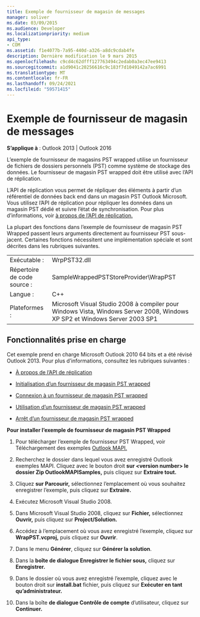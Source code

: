 ```yaml
---
title: Exemple de fournisseur de magasin de messages
manager: soliver
ms.date: 03/09/2015
ms.audience: Developer
ms.localizationpriority: medium
api_type:
- COM
ms.assetid: f1e4077b-7a95-440d-a326-a8dc9cdab4fe
description: Dernière modification le 9 mars 2015
ms.openlocfilehash: c9cd4c62dfff127763494c2edab0a3ec47ee9413
ms.sourcegitcommit: a1d9041c20256616c9c183f7d1049142a7ac6991
ms.translationtype: MT
ms.contentlocale: fr-FR
ms.lasthandoff: 09/24/2021
ms.locfileid: "59571415"
---
```

# <a name="message-store-provider-sample"></a>Exemple de fournisseur de magasin de messages

  
  
**S’applique à** : Outlook 2013 | Outlook 2016 
  
L’exemple de fournisseur de magasins PST wrapped utilise un fournisseur de fichiers de dossiers personnels (PST) comme système de stockage des données. Le fournisseur de magasin PST wrapped doit être utilisé avec l’API de réplication. 
  
L’API de réplication vous permet de répliquer des éléments à partir d’un référentiel de données back end dans un magasin PST Outlook Microsoft. Vous utilisez l’API de réplication pour répliquer les données dans un magasin PST dédié et suivre l’état de synchronisation. Pour plus d’informations, voir [à propos de l’API de réplication.](about-the-replication-api.md)
  
La plupart des fonctions dans l’exemple de fournisseur de magasin PST Wrapped passent leurs arguments directement au fournisseur PST sous-jacent. Certaines fonctions nécessitent une implémentation spéciale et sont décrites dans les rubriques suivantes.
  
|||
|:-----|:-----|
|Exécutable :  <br/> |WrpPST32.dll  <br/> |
|Répertoire de code source :  <br/> |SampleWrappedPSTStoreProvider\WrapPST  <br/> |
|Langue :  <br/> |C++  <br/> |
|Plateformes :  <br/> |Microsoft Visual Studio 2008 à compiler pour Windows Vista, Windows Server 2008, Windows XP SP2 et Windows Server 2003 SP1  <br/> |
   
## <a name="supported-features"></a>Fonctionnalités prise en charge

Cet exemple prend en charge Microsoft Outlook 2010 64 bits et a été révisé Outlook 2013. Pour plus d’informations, consultez les rubriques suivantes :
  
- [À propos de l’API de réplication](about-the-replication-api.md)
    
- [Initialisation d’un fournisseur de magasin PST wrapped](initializing-a-wrapped-pst-store-provider.md)
    
- [Connexion à un fournisseur de magasin PST wrapped](logging-on-to-a-wrapped-pst-store-provider.md)
    
- [Utilisation d’un fournisseur de magasin PST wrapped](using-a-wrapped-pst-store-provider.md)
    
- [Arrêt d’un fournisseur de magasin PST wrapped](shutting-down-a-wrapped-pst-store-provider.md)
    
 **Pour installer l’exemple de fournisseur de magasin PST Wrapped**
  
1. Pour télécharger l’exemple de fournisseur PST Wrapped, voir Téléchargement des exemples [Outlook MAPI.](downloading-the-outlook-mapi-samples.md)
    
2. Recherchez le dossier dans lequel vous avez enregistré Outlook exemples MAPI. Cliquez avec le bouton droit **sur \<version number\> le dossier Zip OutlookMAPISamples,** puis cliquez sur **Extraire tout.**
    
3. Cliquez **sur Parcourir,** sélectionnez l’emplacement où vous souhaitez enregistrer l’exemple, puis cliquez sur **Extraire.**
    
4. Exécutez Microsoft Visual Studio 2008.
    
5. Dans Microsoft Visual Studio 2008, cliquez sur **Fichier,** sélectionnez **Ouvrir,** puis cliquez sur **Project/Solution.**
    
6. Accédez à l’emplacement où vous avez enregistré l’exemple, cliquez sur **WrapPST.vcproj,** puis cliquez sur **Ouvrir**.
    
7. Dans le menu **Générer**, cliquez sur **Générer la solution**.
    
8. Dans la **boîte de dialogue Enregistrer le fichier sous,** cliquez sur **Enregistrer.**
    
9. Dans le dossier où vous avez enregistré l’exemple, cliquez avec le bouton droit sur **install.bat** fichier, puis cliquez sur **Exécuter en tant qu’administrateur.**
    
10. Dans la boîte **de dialogue Contrôle de compte** d’utilisateur, cliquez sur **Continuer.**
    

